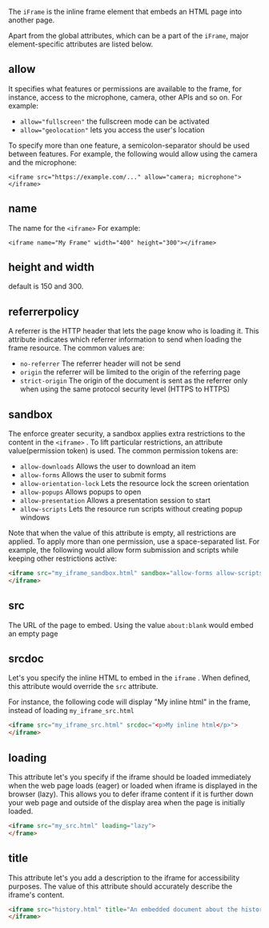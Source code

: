 
The `iFrame` is the inline frame element that embeds an HTML page into another page.

Apart from the global attributes, which can be a part of the `iFrame`, major element-specific attributes are listed below.

## allow

It specifies what features or permissions are available to the frame, for instance, access to the microphone, camera, other APIs and so on. For example:

- `allow="fullscreen"` the fullscreen mode can be activated
- `allow="geolocation"` lets you access the user's location

To specify more than one feature, a semicolon-separator should be used between features. For example, the following would allow using the camera and the microphone:

`<iframe src="https://example.com/..." allow="camera; microphone"></iframe>`

## name

The name for the `<iframe>` For example:

`<iframe name="My Frame" width="400" height="300"></iframe>`

## height and width

default is 150 and 300.

## referrerpolicy

A referrer is the HTTP header that lets the page know who is loading it. This attribute indicates which referrer information to send when loading the frame resource. The common values are:

- `no-referrer` The referrer header will not be send
- `origin` the referrer will be limited to the origin of the referring page
- `strict-origin` The origin of the document is sent as the referrer only when using the same protocol security level (HTTPS to HTTPS)

## sandbox

The enforce greater security, a sandbox applies extra restrictions to the content in the `<iframe>` . To lift particular restrictions, an attribute value(permission token) is used. The common permission tokens are:

- `allow-downloads` Allows the user to download an item
- `allow-forms` Allows the user to submit forms
- `allow-orientation-lock` Lets the resource lock the screen orientation
- `allow-popups` Allows popups to open
- `allow-presentation` Allows a presentation session to start
- `allow-scripts` Lets the resource run scripts without creating popup windows

Note that when the value of this attribute is empty, all restrictions are applied. To apply more than one permission, use a space-separated list. For example, the following would allow form submission and scripts while keeping other restrictions active:

~~~html
<iframe src="my_iframe_sandbox.html" sandbox="allow-forms allow-scripts"> 
</iframe>
~~~

## src

The URL of the page to embed. Using the value `about:blank` would embed an empty page

## srcdoc

Let's you specify the inline HTML to embed in the `iframe` . When defined, this attribute would override the `src` attribute.

For instance, the following code will display "My inline html" in the frame, instead of loading `my_iframe_src.html`
~~~html
<iframe src="my_iframe_src.html" srcdoc="<p>My inline html</p>">
</iframe>
~~~

## loading

This attribute let's you specify if the iframe should be loaded immediately when the web page loads (eager) or loaded when iframe is displayed in the browser (lazy). This allows you to defer iframe content if it is further down your web page and outside of the display area when the page is initially loaded.

~~~html
<iframe src="my_src.html" loading="lazy">
</frame>
~~~

## title

This attribute let's you add a description to the iframe for accessibility purposes. The value of this attribute should accurately describe the iframe's content.

~~~html
<iframe src="history.html" title="An embedded document about the history of my family" > 
</iframe>
~~~
